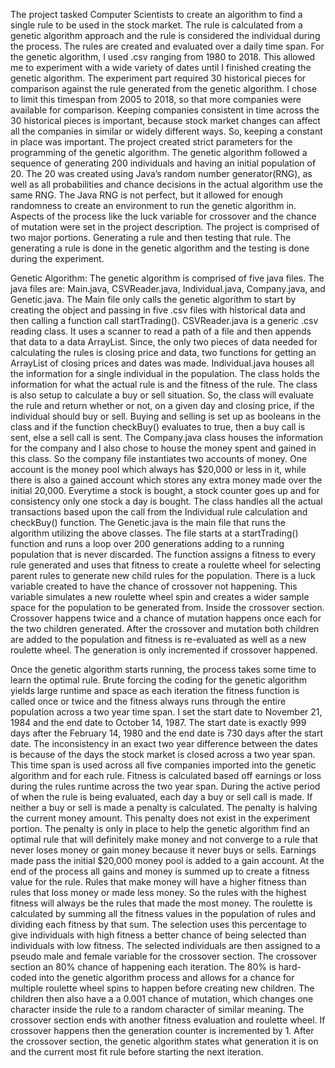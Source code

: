 The project tasked Computer Scientists to create an algorithm to find a single rule to be
used in the stock market. The rule is calculated from a genetic algorithm approach and
the rule is considered the individual during the process. The rules are created and
evaluated over a daily time span. For the genetic algorithm, I used .csv ranging from
1980 to 2018. This allowed me to experiment with a wide variety of dates until I finished
creating the genetic algorithm. The experiment part required 30 historical pieces for
comparison against the rule generated from the genetic algorithm. I chose to limit this
timespan from 2005 to 2018, so that more companies were available for comparison.
Keeping companies consistent in time across the 30 historical pieces is important,
because stock market changes can affect all the companies in similar or widely different
ways. So, keeping a constant in place was important.
The project created strict parameters for the programming of the genetic algorithm. The
genetic algorithm followed a sequence of generating 200 individuals and having an
initial population of 20. The 20 was created using Java’s random number
generator(RNG), as well as all probabilities and chance decisions in the actual algorithm
use the same RNG. The Java RNG is not perfect, but it allowed for enough randomness
to create an environment to run the genetic algorithm in. Aspects of the process like the
luck variable for crossover and the chance of mutation were set in the project
description.
The project is comprised of two major portions. Generating a rule and then testing that
rule. The generating a rule is done in the genetic algorithm and the testing is done
during the experiment.



Genetic Algorithm:
The genetic algorithm is comprised of five java files. The java files are: Main.java,
CSVReader.java, Individual.java, Company.java, and Genetic.java.
The Main file only calls the genetic algorithm to start by creating the object and passing
in five .csv files with historical data and then calling a function call startTrading().
CSVReader.java is a generic .csv reading class. It uses a scanner to read a path of a
file and then appends that data to a data ArrayList. Since, the only two pieces of data
needed for calculating the rules is closing price and data, two functions for getting an
ArrayList of closing prices and dates was made.
Individual.java houses all the information for a single individual in the population. The
class holds the information for what the actual rule is and the fitness of the rule. The
class is also setup to calculate a buy or sell situation. So, the class will evaluate the rule
and return whether or not, on a given day and closing price, if the individual should buy
or sell. Buying and selling is set up as booleans in the class and if the function
checkBuy() evaluates to true, then a buy call is sent, else a sell call is sent.
The Company.java class houses the information for the company and I also chose to
house the money spent and gained in this class. So the company file instantiates two
accounts of money. One account is the money pool which always has $20,000 or less in
it, while there is also a gained account which stores any extra money made over the
initial 20,000. Everytime a stock is bought, a stock counter goes up and for consistency
only one stock a day is bought. The class handles all the actual transactions based
upon the call from the Individual rule calculation and checkBuy() function.
The Genetic.java is the main file that runs the algorithm utilizing the above classes. The
file starts at a startTrading() function and runs a loop over 200 generations adding to a
running population that is never discarded. The function assigns a fitness to every rule
generated and uses that fitness to create a roulette wheel for selecting parent rules to
generate new child rules for the population. There is a luck variable created to have the
chance of crossover not happening. This variable simulates a new roulette wheel spin
and creates a wider sample space for the population to be generated from. Inside the
crossover section. Crossover happens twice and a chance of mutation happens once
each for the two children generated. After the crossover and mutation both children are
added to the population and fitness is re-evaluated as well as a new roulette wheel. The
generation is only incremented if crossover happened.

Once the genetic algorithm starts running, the process takes some time to learn the
optimal rule. Brute forcing the coding for the genetic algorithm yields large runtime and
space as each iteration the fitness function is called once or twice and the fitness
always runs through the entire population across a two year time span. I set the start
date to November 21, 1984 and the end date to October 14, 1987. The start date is
exactly 999 days after the February 14, 1980 and the end date is 730 days after the
start date. The inconsistency in an exact two year difference between the dates is
because of the days the stock market is closed across a two year span. This time span
is used across all five companies imported into the genetic algorithm and for each rule.
Fitness is calculated based off earnings or loss during the rules runtime across the two
year span. During the active period of when the rule is being evaluated, each day a buy
or sell call is made. If neither a buy or sell is made a penalty is calculated. The penalty
is halving the current money amount. This penalty does not exist in the experiment
portion. The penalty is only in place to help the genetic algorithm find an optimal rule
that will definitely make money and not converge to a rule that never loses money or
gain money because it never buys or sells. Earnings made pass the initial $20,000
money pool is added to a gain account. At the end of the process all gains and money is
summed up to create a fitness value for the rule. Rules that make money will have a
higher fitness than rules that loss money or made less money. So the rules with the
highest fitness will always be the rules that made the most money.
The roulette is calculated by summing all the fitness values in the population of rules
and dividing each fitness by that sum. The selection uses this percentage to give
individuals with high fitness a better chance of being selected than individuals with low
fitness. The selected individuals are then assigned to a pseudo male and female
variable for the crossover section.
The crossover section an 80% chance of happening each iteration. The 80% is
hard-coded into the genetic algorithm process and allows for a chance for multiple
roulette wheel spins to happen before creating new children. The children then also
have a a 0.001 chance of mutation, which changes one character inside the rule to a
random character of similar meaning. The crossover section ends with another fitness
evaluation and roulette wheel. If crossover happens then the generation counter is
incremented by 1.
After the crossover section, the genetic algorithm states what generation it is on and the
current most fit rule before starting the next iteration.
